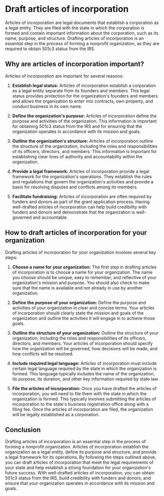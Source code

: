 # Draft articles of incorporation

Articles of incorporation are legal documents that establish a corporation as a legal entity. They are filed with the state in which the corporation is formed and contain important information about the corporation, such as its name, purpose, and structure. Drafting articles of incorporation is an essential step in the process of forming a nonprofit organization, as they are required to obtain 501c3 status from the IRS.

## Why are articles of incorporation important?

Articles of incorporation are important for several reasons:

1. **Establish legal status:** Articles of incorporation establish a corporation as a legal entity separate from its founders and members. This legal status provides protection for the organization's founders and members and allows the organization to enter into contracts, own property, and conduct business in its own name.

2. **Define the organization's purpose:** Articles of incorporation define the purpose and activities of the organization. This information is important for obtaining 501c3 status from the IRS and for ensuring that the organization operates in accordance with its mission and goals.

3. **Outline the organization's structure:** Articles of incorporation outline the structure of the organization, including the roles and responsibilities of its officers, directors, and members. This information is important for establishing clear lines of authority and accountability within the organization.

4. **Provide a legal framework:** Articles of incorporation provide a legal framework for the organization's operations. They establish the rules and regulations that govern the organization's activities and provide a basis for resolving disputes and conflicts among its members.

5. **Facilitate fundraising:** Articles of incorporation are often required by funders and donors as part of the grant application process. Having well-drafted articles of incorporation can help build credibility with funders and donors and demonstrate that the organization is well-governed and accountable.

## How to draft articles of incorporation for your organization

Drafting articles of incorporation for your organization involves several key steps:

1. **Choose a name for your organization:** The first step in drafting articles of incorporation is to choose a name for your organization. The name you choose should be unique, easy to remember, and reflective of your organization's mission and purpose. You should also check to make sure that the name is available and not already in use by another organization.

2. **Define the purpose of your organization:** Define the purpose and activities of your organization in clear and concise terms. Your articles of incorporation should clearly state the mission and goals of the organization and outline the activities it will engage in to achieve those goals.

3. **Outline the structure of your organization:** Outline the structure of your organization, including the roles and responsibilities of its officers, directors, and members. Your articles of incorporation should specify how the organization will be governed, how decisions will be made, and how conflicts will be resolved.

4. **Include required legal language:** Articles of incorporation must include certain legal language required by the state in which the organization is formed. This language typically includes the name of the organization, its purpose, its duration, and other key information required by state law.

5. **File the articles of incorporation:** Once you have drafted the articles of incorporation, you will need to file them with the state in which the organization is formed. This typically involves submitting the articles of incorporation to the state's business registration office along with a filing fee. Once the articles of incorporation are filed, the organization will be legally established as a corporation.

## Conclusion

Drafting articles of incorporation is an essential step in the process of forming a nonprofit organization. Articles of incorporation establish the organization as a legal entity, define its purpose and structure, and provide a legal framework for its operations. By following the steps outlined above, you can draft articles of incorporation that meet the legal requirements of your state and help establish a strong foundation for your organization's future success. With well-drafted articles of incorporation, you can obtain 501c3 status from the IRS, build credibility with funders and donors, and ensure that your organization operates in accordance with its mission and goals.
